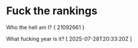 # Fuck the rankings

Who the hell am I?
{ 21092661 }

What fucking year is it?
[ 2025-07-28T20:33:20Z ]
